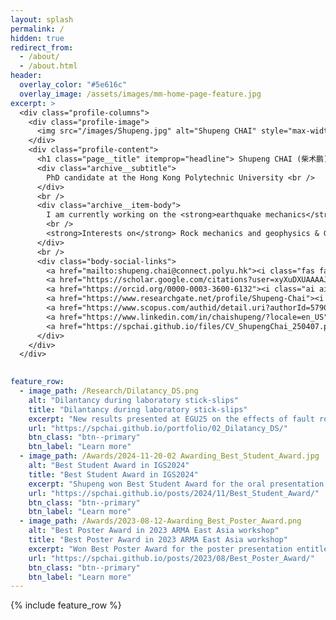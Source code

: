 ```yaml
---
layout: splash
permalink: /
hidden: true
redirect_from: 
  - /about/
  - /about.html
header:
  overlay_color: "#5e616c"
  overlay_image: /assets/images/mm-home-page-feature.jpg
excerpt: >
  <div class="profile-columns">
    <div class="profile-image">
      <img src="/images/Shupeng.jpg" alt="Shupeng CHAI" style="max-width: 300px; border-radius: 50%;" >
    </div>
    <div class="profile-content">
      <h1 class="page__title" itemprop="headline"> Shupeng CHAI (柴术鹏) </h1>
      <div class="archive__subtitle">
        PhD candidate at the Hong Kong Polytechnic University <br /> 
      </div>
      <br /> 
      <div class="archive__item-body">
        I am currently working on the <strong>earthquake mechanics</strong> through integrated <em>laboratory experiments</em> and <em>numerical simulations</em>.  <br /> 
        <br />
        <strong>Interests on</strong> Rock mechanics and geophysics & Geotechnical engineering & Planetary Geomechanics & Mining backfill.
      </div>      
      <br />      
      <div class="body-social-links">
        <a href="mailto:shupeng.chai@connect.polyu.hk"><i class="fas fa-regular fa-envelope icon-pad-right" aria-hidden="true"></i></a>
        <a href="https://scholar.google.com/citations?user=xyXuDXUAAAAJ&hl=en"><i class="ai ai-google-scholar icon-pad-right"></i></a>
        <a href="https://orcid.org/0000-0003-3600-6132"><i class="ai ai-orcid ai-fw icon-pad-right"></i></a>
        <a href="https://www.researchgate.net/profile/Shupeng-Chai"><i class="ai ai-researchgate ai-fw icon-pad-right" aria-hidden="true"></i></a>
        <a href="https://www.scopus.com/authid/detail.uri?authorId=57908582600"><i class="ai ai-scopus ai-fw icon-pad-right"></i></a>
        <a href="https://www.linkedin.com/in/chaishupeng/?locale=en_US"><i class="fab fa-regular fa-linkedin icon-pad-right" aria-hidden="true"></i></a>
        <a href="https://spchai.github.io/files/CV_ShupengChai_250407.pdf"><i class="fa-regular fa-file icon-pad-right" aria-hidden="true"></i></a>
      </div>
    </div>
  </div>

  
feature_row:
  - image_path: /Research/Dilatancy_DS.png
    alt: "Dilantancy during laboratory stick-slips"
    title: "Dilantancy during laboratory stick-slips"
    excerpt: "New results presented at EGU25 on the effects of fault roughness on dilatancy behavior observed from controlled laboratory experiments"
    url: "https://spchai.github.io/portfolio/02_Dilatancy_DS/"
    btn_class: "btn--primary"
    btn_label: "Learn more"
  - image_path: /Awards/2024-11-20-02 Awarding_Best_Student_Award.jpg
    alt: "Best Student Award in IGS2024"
    title: "Best Student Award in IGS2024"
    excerpt: "Shupeng won Best Student Award for the oral presentation entitled New insights into stress conditions on rock discontinuities in laboratory shear tests in the <em>2024 International Geomechanics</em> Conference"
    url: "https://spchai.github.io/posts/2024/11/Best_Student_Award/"
    btn_class: "btn--primary"
    btn_label: "Learn more"
  - image_path: /Awards/2023-08-12-Awarding_Best_Poster_Award.png
    alt: "Best Poster Award in 2023 ARMA East Asia workshop"
    title: "Best Poster Award in 2023 ARMA East Asia workshop"
    excerpt: "Won Best Poster Award for the poster presentation entitled Stress analyses of laboratory shear tests in <em>2023 ARMA East Asia Geomechanics Workshop</em> held on 11 – 12 August in Hong Kong"
    url: "https://spchai.github.io/posts/2023/08/Best_Poster_Award/"
    btn_class: "btn--primary"
    btn_label: "Learn more"
---
```


{% include feature_row %}

<!-- <small><a href="https://github.com/mmistakes/minimal-mistakes/releases/tag/4.27.1">Latest release v4.27.1</a></small> -->

